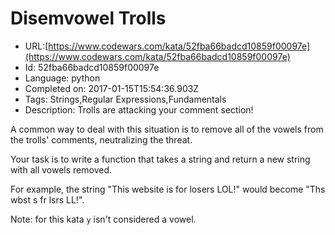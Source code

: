 # Disemvowel Trolls

 - URL:[https://www.codewars.com/kata/52fba66badcd10859f00097e](https://www.codewars.com/kata/52fba66badcd10859f00097e)
 - Id: 52fba66badcd10859f00097e
 - Language: python
 - Completed on: 2017-01-15T15:54:36.903Z
 - Tags: Strings,Regular Expressions,Fundamentals
 - Description:
Trolls are attacking your comment section!

A common way to deal with this situation is to remove all of the vowels from the trolls' comments, neutralizing the threat.

Your task is to write a function that takes a string and return a new string with all vowels removed.

For example, the string "This website is for losers LOL!" would become "Ths wbst s fr lsrs LL!".

Note: for this kata `y` isn't considered a vowel.

